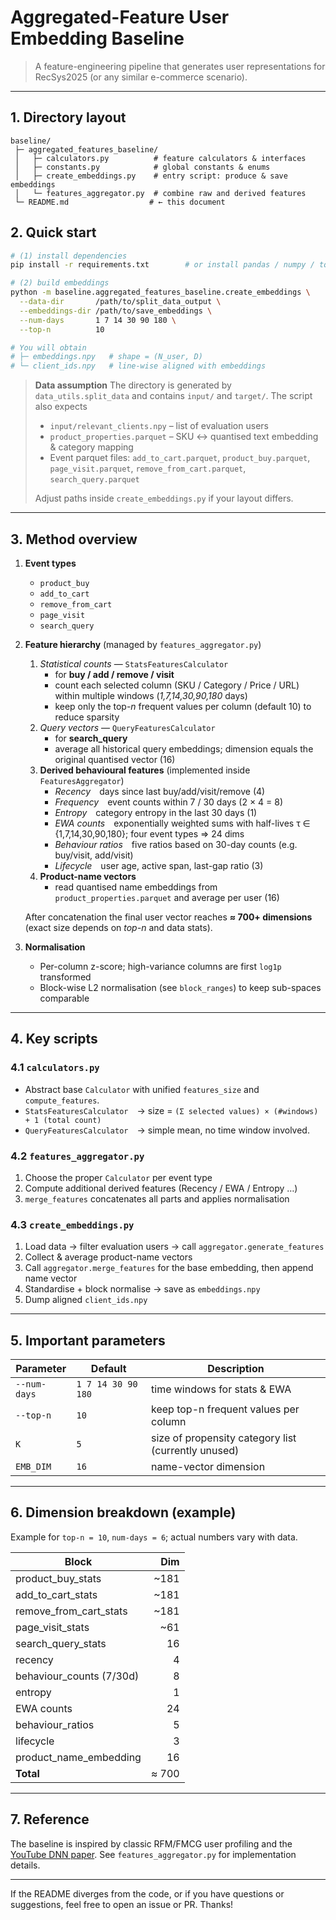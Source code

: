 # Aggregated-Feature User Embedding Baseline

> A feature-engineering pipeline that generates user representations for RecSys2025 (or any similar e-commerce scenario).

---

## 1. Directory layout

```
baseline/
 ├─ aggregated_features_baseline/
 │   ├─ calculators.py          # feature calculators & interfaces
 │   ├─ constants.py            # global constants & enums
 │   ├─ create_embeddings.py    # entry script: produce & save embeddings
 │   └─ features_aggregator.py  # combine raw and derived features
 └─ README.md                  # ← this document
```

## 2. Quick start

```bash
# (1) install dependencies
pip install -r requirements.txt        # or install pandas / numpy / tqdm manually

# (2) build embeddings
python -m baseline.aggregated_features_baseline.create_embeddings \
  --data-dir       /path/to/split_data_output \
  --embeddings-dir /path/to/save_embeddings \
  --num-days       1 7 14 30 90 180 \
  --top-n          10

# You will obtain
# ├─ embeddings.npy   # shape = (N_user, D)
# └─ client_ids.npy   # line-wise aligned with embeddings
```

> **Data assumption**  The directory is generated by `data_utils.split_data` and contains `input/` and `target/`. The script also expects
> * `input/relevant_clients.npy` – list of evaluation users
> * `product_properties.parquet` – SKU ↔ quantised text embedding & category mapping
> * Event parquet files: `add_to_cart.parquet`, `product_buy.parquet`, `page_visit.parquet`, `remove_from_cart.parquet`, `search_query.parquet`
>
> Adjust paths inside `create_embeddings.py` if your layout differs.

---

## 3. Method overview

1. **Event types**
   - `product_buy`
   - `add_to_cart`
   - `remove_from_cart`
   - `page_visit`
   - `search_query`

2. **Feature hierarchy** (managed by `features_aggregator.py`)
   1. *Statistical counts*  — `StatsFeaturesCalculator`
      - for **buy / add / remove / visit**
      - count each selected column (SKU / Category / Price / URL) within multiple windows (*1,7,14,30,90,180* days)
      - keep only the top-*n* frequent values per column (default 10) to reduce sparsity
   2. *Query vectors* — `QueryFeaturesCalculator`
      - for **search_query**
      - average all historical query embeddings; dimension equals the original quantised vector (16)
   3. **Derived behavioural features** (implemented inside `FeaturesAggregator`)
      - *Recency* days since last buy/add/visit/remove (4)
      - *Frequency* event counts within 7 / 30 days (2 × 4 = 8)
      - *Entropy* category entropy in the last 30 days (1)
      - *EWA counts* exponentially weighted sums with half-lives τ ∈ {1,7,14,30,90,180}; four event types ⇒ 24 dims
      - *Behaviour ratios* five ratios based on 30-day counts (e.g. buy/visit, add/visit)
      - *Lifecycle* user age, active span, last-gap ratio (3)
   4. **Product-name vectors**
      - read quantised name embeddings from `product_properties.parquet` and average per user (16)

   After concatenation the final user vector reaches **≈ 700+ dimensions** (exact size depends on *top-n* and data stats).

3. **Normalisation**
   - Per-column z-score; high-variance columns are first `log1p` transformed
   - Block-wise L2 normalisation (see `block_ranges`) to keep sub-spaces comparable

---

## 4. Key scripts

### 4.1 `calculators.py`

* Abstract base `Calculator` with unified `features_size` and `compute_features`.
* `StatsFeaturesCalculator` → size = `(Σ selected values) × (#windows) + 1 (total count)`
* `QueryFeaturesCalculator` → simple mean, no time window involved.

### 4.2 `features_aggregator.py`

1. Choose the proper `Calculator` per event type
2. Compute additional derived features (Recency / EWA / Entropy …)
3. `merge_features` concatenates all parts and applies normalisation

### 4.3 `create_embeddings.py`

1. Load data → filter evaluation users → call `aggregator.generate_features`
2. Collect & average product-name vectors
3. Call `aggregator.merge_features` for the base embedding, then append name vector
4. Standardise + block normalise → save as `embeddings.npy`
5. Dump aligned `client_ids.npy`

---

## 5. Important parameters

| Parameter      | Default | Description |
|----------------|---------|-------------|
| `--num-days`   | `1 7 14 30 90 180` | time windows for stats & EWA |
| `--top-n`      | `10`    | keep top-n frequent values per column |
| `K`            | `5`     | size of propensity category list (currently unused) |
| `EMB_DIM`      | `16`    | name-vector dimension |

---

## 6. Dimension breakdown (example)

Example for `top-n = 10`, `num-days = 6`; actual numbers vary with data.

| Block                     | Dim |
|---------------------------|----:|
| product_buy_stats         | ~181 |
| add_to_cart_stats         | ~181 |
| remove_from_cart_stats    | ~181 |
| page_visit_stats          | ~61  |
| search_query_stats        | 16   |
| recency                   | 4    |
| behaviour_counts (7/30d)  | 8    |
| entropy                   | 1    |
| EWA counts                | 24   |
| behaviour_ratios          | 5    |
| lifecycle                 | 3    |
| product_name_embedding    | 16   |
| **Total**                 | ≈ 700 |

---

## 7. Reference

The baseline is inspired by classic RFM/FMCG user profiling and the [YouTube DNN paper](https://static.googleusercontent.com/media/research.google.com/en//pubs/archive/45530.pdf). See `features_aggregator.py` for implementation details.

---

If the README diverges from the code, or if you have questions or suggestions, feel free to open an issue or PR. Thanks! 